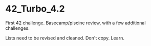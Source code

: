 # 42_Turbo_4.2
First 42 challenge. Basecamp/piscine review, with a few additional challenges.

Lists need to be revised and cleaned.
Don't copy. Learn.
